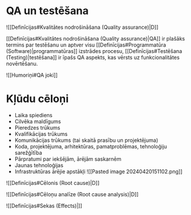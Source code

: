# QA un testēšana

![[Definīcijas#Kvalitātes nodrošināšana (Quality assurance)|D]]

[[Definīcijas#Kvalitātes nodrošināšana (Quality assurance)|QA]] ir plašāks termins par testēšanu un aptver visu [[Definīcijas#Programmatūra (Software)|programmatūras]] izstrādes procesu, [[Definīcijas#Testēšana (Testing)|testēšana]] ir īpašs QA aspekts, kas vērsts uz funkcionalitātes novērtēšanu.

![[Humoriņi#QA joki]]

# Kļūdu cēloņi

- Laika spiediens
- Cilvēka maldīgums
- Pieredzes trūkums
- Kvalifikācijas trūkums
- Komunikācijas trūkums (tai skaitā prasību un projektējuma)
- Koda, projektējuma, arhitektūras, pamatproblēmas, tehnoloģiju sarežģītība
- Pārpratumi par iekšējām, ārējām saskarnēm
- Jaunas tehnoloģijas 
- Infrastruktūras ārējie apstākļi
![[Pasted image 20240420151102.png]]

![[Definīcijas#Cēlonis (Root cause)|D]]

![[Definīcijas#Cēloņu analīze (Root cause analysis)|D]]

![[Definīcijas#Sekas (Effects)|]]


